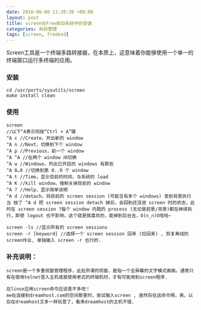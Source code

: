 ```yaml
--- 
date: 2010-06-08 11:20:38 +08:00
layout: post
title: screen在FreeBSD系统中的安装
categories: 系统管理
tags: [screen, freebsd]
---
```

Screen工具是一个终端多路转接器，在本质上，这意味着你能够使用一个单一的终端窗口运行多终端的应用。

### 安装
    cd /usr/ports/sysutils/screen
    make install clean

### 使用
    screen
    //以下^A表示同按“Ctrl + A”键
    ^A c //Create，开出新的 window
    ^A n //Next，切换到下个 window
    ^A p //Previous，前一个 window
    ^A ^A //在两个 window 间切换
    ^A w //Windows，列出已开启的 windows 有那些
    ^A 0…9 //切换到第 0..9 个 window
    ^A t //Time，显示目前的时间，与系统的 load
    ^A K //kill window，强制关掉目前的 window
    ^A ? //Help，显示简单说明
    ^A d //detach，将目前的 screen session (可能含有多个 windows) 丢到背景执行
    当 按了 ^A d 把 screen session detach 掉后，会回到还没进 screen 时的状态，此时在 screen session ?每个 window 内跑的 process (无论是前景/背景)都在继续执行，即使 logout 也不影响，这个就是我喜欢的，能掉到后台去，O(∩_∩)O哈哈~

    screen -ls //显示所有的 screen sessions
    screen -r [keyword] //选择一个 screen session 回来 (捡回来) , 恢复离线的screen作业, 单独输入 screen -r 也行的.

### 补充说明：
    screen是一个多重视窗管理程序，此处所谓的视窗，是指一个全屏幕的文字模式画面。通常只有在使用telnet登入主机或是使用老式的终端机时，才有可能用到screen程序.

    在linux应用screen命令应该差不多吧！
    me在连接到dreamhost.com的空间那里时，尝试输入screen , 居然存在这命令啊，爽，以后在dreamhost又多一样玩意了，看来dreamhost的主机不错.

